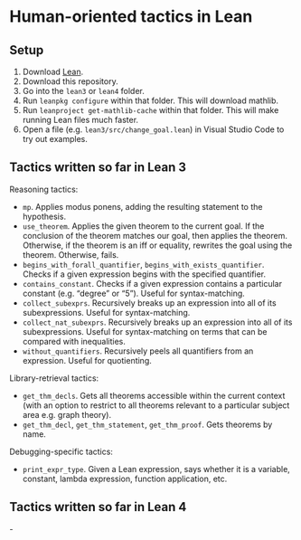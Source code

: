 # Human-oriented tactics in Lean

## Setup
1. Download [Lean][1].
2. Download this repository.
3. Go into the `lean3` or `lean4` folder.
4. Run `leanpkg configure` within that folder.  This will download mathlib.
5. Run `leanproject get-mathlib-cache` within that folder.  This will make running Lean files much faster.
6. Open a file (e.g. `lean3/src/change_goal.lean`) in Visual Studio Code to try out examples.

## Tactics written so far in Lean 3

Reasoning tactics:
- `mp`.  Applies modus ponens, adding the resulting statement to the hypothesis. 
- `use_theorem`.  Applies the given theorem to the current goal.  If the conclusion of the theorem matches our goal, then applies the theorem.  Otherwise, if the theorem is an iff or equality, rewrites the goal using the theorem.  Otherwise, fails.
- `begins_with_forall_quantifier`, `begins_with_exists_quantifier`.  Checks if a given expression begins with the specified quantifier.
- `contains_constant`.  Checks if a given expression contains a particular constant (e.g. “degree” or “5”).  Useful for syntax-matching.
- `collect_subexprs`.  Recursively breaks up an expression into all of its subexpressions.  Useful for syntax-matching.
- `collect_nat_subexprs`.  Recursively breaks up an expression into all of its subexpressions.  Useful for syntax-matching on terms that can be compared with inequalities.
- `without_quantifiers`. Recursively peels all quantifiers from an expression.  Useful for quotienting.

Library-retrieval tactics:
- `get_thm_decls`.  Gets all theorems accessible within the current context (with an option to restrict to all theorems relevant to a particular subject area e.g. graph theory). 
- `get_thm_decl`, `get_thm_statement`, `get_thm_proof`.  Gets theorems by name.

Debugging-specific tactics:
- `print_expr_type`.  Given a Lean expression, says whether it is a variable, constant, lambda expression, function application, etc.

## Tactics written so far in Lean 4
\- 

[1]:	https://leanprover.github.io/download/